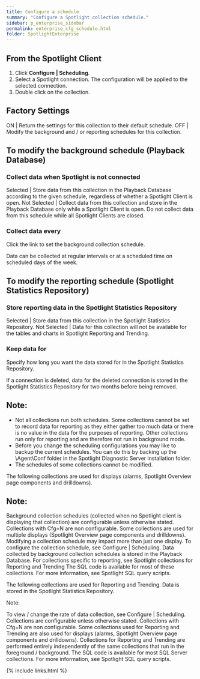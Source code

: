 ```yaml
---
title: Configure a schedule
summary: "Configure a Spotlight collection schedule."
sidebar: p_enterprise_sidebar
permalink: enterprise_cfg_schedule.html
folder: SpotlightEnterprise
---
```




## From the Spotlight Client

1. Click **Configure \| Scheduling**.
2. Select a Spotlight connection. The configuration will be applied to the selected connection.
3. Double click on the collection.


## Factory Settings

ON | Return the settings for this collection to their default schedule.
OFF | Modify the background and / or reporting schedules for this collection.

## To modify the background schedule (Playback Database)

### Collect data when Spotlight is not connected

Selected | Store data from this collection in the Playback Database according to the given schedule, regardless of whether a Spotlight Client is open.
Not Selected | Collect data from this collection and store in the Playback Database only while a Spotlight Client is open. Do not collect data from this schedule while all Spotlight Clients are closed.

### Collect data every

Click the link to set the background collection schedule.

Data can be collected at regular intervals or at a scheduled time on scheduled days of the week.

## To modify the reporting schedule (Spotlight Statistics Repository)

### Store reporting data in the Spotlight Statistics Repository

Selected | Store data from this collection in the Spotlight Statistics Repository.
Not Selected | Data for this collection will not be available for the tables and charts in Spotlight Reporting and Trending.


### Keep data for

Specify how long you want the data stored for in the Spotlight Statistics Repository.

If a connection is deleted, data for the deleted connection is stored in the Spotlight Statistics Repository for two months before being removed.


## Note:

* Not all collections run both schedules. Some collections cannot be set to record data for reporting as they either gather too much data or there is no value in the data for the purposes of reporting. Other collections run only for reporting and are therefore not run in background mode.
* Before you change the scheduling configurations you may like to backup the current schedules. You can do this by backing up the \\Agent\\Conf folder in the Spotlight Diagnostic Server installation folder.
* The schedules of some collections cannot be modified.

The following collections are used for displays (alarms, Spotlight Overview page components and drilldowns).


## Note:

Background collection schedules (collected when no Spotlight client is displaying that collection) are configurable unless otherwise stated. Collections with Cfg=N are non configurable.
Some collections are used for multiple displays (Spotlight Overview page components and drilldowns). Modifying a collection schedule may impact more than just one display.
To configure the collection schedule, see Configure | Scheduling.
Data collected by background collection schedules is stored in the Playback Database.
For collections specific to reporting, see Spotlight collections for Reporting and Trending
The SQL code is available for most of these collections. For more information, see Spotlight SQL query scripts.  

The following collections are used for Reporting and Trending. Data is stored in the Spotlight Statistics Repository.


 Note:

To view / change the rate of data collection, see Configure | Scheduling. Collections are configurable unless otherwise stated. Collections with Cfg=N are non configurable.
Some collections used for Reporting and Trending are also used for displays (alarms, Spotlight Overview page components and drilldowns). Collections for Reporting and Trending are performed entirely independently of the same collections that run in the foreground / background.
The SQL code is available for most SQL Server collections. For more information, see Spotlight SQL query scripts.  



{% include links.html %}
